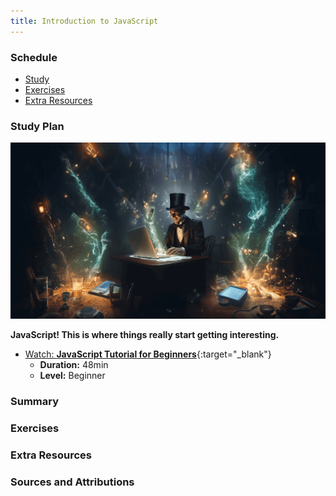 ```yaml
---
title: Introduction to JavaScript
---
```


### Schedule

  - [Study](#study-plan)
  - [Exercises](#exercises)
  - [Extra Resources](#extra-resources)

### Study Plan

  ![](./assets/js.magician.png)

  **JavaScript! This is where things really start getting interesting.**

  - [Watch: **JavaScript Tutorial for Beginners**](https://www.youtube.com/watch?v=W6NZfCO5SIk){:target="_blank"}
    - **Duration:** 48min
    - **Level:** Beginner

### Summary

### Exercises

### Extra Resources

### Sources and Attributions